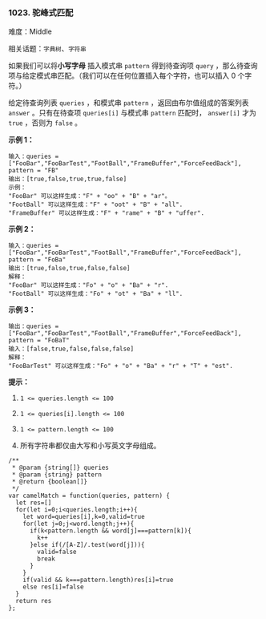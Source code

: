 ### 1023. 驼峰式匹配

难度：Middle

相关话题：`字典树`、`字符串`

如果我们可以将**小写字母** 插入模式串 `pattern` 得到待查询项 `query` ，那么待查询项与给定模式串匹配。（我们可以在任何位置插入每个字符，也可以插入 0 个字符。）



给定待查询列表 `queries` ，和模式串 `pattern` ，返回由布尔值组成的答案列表 `answer` 。只有在待查项 `queries[i]`  与模式串 `pattern`  匹配时， `answer[i]` 才为  `true` ，否则为  `false` 。







**示例 1：** 



```
输入：queries = ["FooBar","FooBarTest","FootBall","FrameBuffer","ForceFeedBack"], pattern = "FB"
输出：[true,false,true,true,false]
示例：
"FooBar" 可以这样生成："F" + "oo" + "B" + "ar"。
"FootBall" 可以这样生成："F" + "oot" + "B" + "all".
"FrameBuffer" 可以这样生成："F" + "rame" + "B" + "uffer".
```


**示例 2：** 



```
输入：queries = ["FooBar","FooBarTest","FootBall","FrameBuffer","ForceFeedBack"], pattern = "FoBa"
输出：[true,false,true,false,false]
解释：
"FooBar" 可以这样生成："Fo" + "o" + "Ba" + "r".
"FootBall" 可以这样生成："Fo" + "ot" + "Ba" + "ll".
```


**示例 3：** 



```
输出：queries = ["FooBar","FooBarTest","FootBall","FrameBuffer","ForceFeedBack"], pattern = "FoBaT"
输入：[false,true,false,false,false]
解释：
"FooBarTest" 可以这样生成："Fo" + "o" + "Ba" + "r" + "T" + "est".
```






**提示：** 




1.  `1 <= queries.length <= 100` 

2.  `1 <= queries[i].length <= 100` 

3.  `1 <= pattern.length <= 100` 

4. 所有字符串都仅由大写和小写英文字母组成。




```
/**
 * @param {string[]} queries
 * @param {string} pattern
 * @return {boolean[]}
 */
var camelMatch = function(queries, pattern) {
  let res=[]
  for(let i=0;i<queries.length;i++){
    let word=queries[i],k=0,valid=true
    for(let j=0;j<word.length;j++){
      if(k<pattern.length && word[j]===pattern[k]){
        k++
      }else if(/[A-Z]/.test(word[j])){
        valid=false
        break
      }   
    }
    if(valid && k===pattern.length)res[i]=true
    else res[i]=false
  }
  return res
};
```

